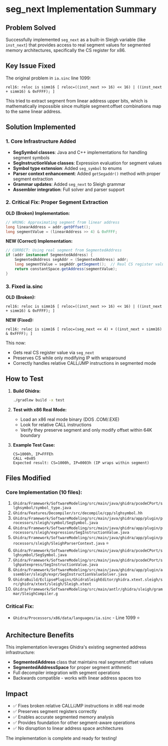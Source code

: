 # seg_next Implementation Summary

## Problem Solved
Successfully implemented `seg_next` as a built-in Sleigh variable (like `inst_next`) that provides access to real segment values for segmented memory architectures, specifically the CS register for x86.

## Key Issue Fixed
The original problem in `ia.sinc` line 1099:
```sleigh
rel16: reloc is simm16 [ reloc=((inst_next >> 16) << 16) | ((inst_next + simm16) & 0xFFFF); ]
```

This tried to extract segment from linear address upper bits, which is mathematically impossible since multiple segment:offset combinations map to the same linear address.

## Solution Implemented

### 1. Core Infrastructure Added
- **SegSymbol classes**: Java and C++ implementations for handling segment symbols
- **SegInstructionValue classes**: Expression evaluation for segment values  
- **Symbol type extension**: Added `seg_symbol` to enums
- **Parser context enhancement**: Added `getSegaddr()` method with proper segment extraction
- **Grammar updates**: Added `seg_next` to Sleigh grammar
- **Assembler integration**: Full solver and parser support

### 2. Critical Fix: Proper Segment Extraction
**OLD (Broken) Implementation:**
```java
// WRONG: Approximating segment from linear address
long linearAddress = addr.getOffset();
long segmentValue = (linearAddress >> 4) & 0xFFFF;
```

**NEW (Correct) Implementation:**
```java
// CORRECT: Using real segment from SegmentedAddress
if (addr instanceof SegmentedAddress) {
    SegmentedAddress segAddr = (SegmentedAddress) addr;
    long segmentValue = segAddr.getSegment();  // Real CS register value
    return constantSpace.getAddress(segmentValue);
}
```

### 3. Fixed ia.sinc
**OLD (Broken):**
```sleigh
rel16: reloc is simm16 [ reloc=((inst_next >> 16) << 16) | ((inst_next + simm16) & 0xFFFF); ]
```

**NEW (Fixed):**
```sleigh
rel16: reloc is simm16 [ reloc=(seg_next << 4) + ((inst_next + simm16) & 0xFFFF); ]
```

This now:
- Gets real CS register value via `seg_next`
- Preserves CS while only modifying IP with wraparound
- Correctly handles relative CALL/JMP instructions in segmented mode

## How to Test

1. **Build Ghidra:**
   ```bash
   ./gradlew build -x test
   ```

2. **Test with x86 Real Mode:**
   - Load an x86 real mode binary (DOS .COM/.EXE)
   - Look for relative CALL instructions 
   - Verify they preserve segment and only modify offset within 64K boundary

3. **Example Test Case:**
   ```
   CS=1000h, IP=FFFEh
   CALL +0x05
   Expected result: CS=1000h, IP=0003h (IP wraps within segment)
   ```

## Files Modified

### Core Implementation (10 files):
1. `Ghidra/Framework/SoftwareModeling/src/main/java/ghidra/pcodeCPort/slghsymbol/symbol_type.java`
2. `Ghidra/Features/Decompiler/src/decompile/cpp/slghsymbol.hh`
3. `Ghidra/Framework/SoftwareModeling/src/main/java/ghidra/app/plugin/processors/sleigh/symbol/SegSymbol.java`
4. `Ghidra/Framework/SoftwareModeling/src/main/java/ghidra/app/plugin/processors/sleigh/expression/SegInstructionValue.java`
5. `Ghidra/Framework/SoftwareModeling/src/main/java/ghidra/app/plugin/processors/sleigh/SleighParserContext.java` ⭐
6. `Ghidra/Framework/SoftwareModeling/src/main/java/ghidra/pcodeCPort/slghsymbol/SegSymbol.java`
7. `Ghidra/Framework/SoftwareModeling/src/main/java/ghidra/pcodeCPort/slghpatexpress/SegInstructionValue.java`
8. `Ghidra/Framework/SoftwareModeling/src/main/java/ghidra/app/plugin/assembler/sleigh/expr/SegInstructionValueSolver.java`
9. `GhidraBuild/EclipsePlugins/GhidraSleighEditor/ghidra.xtext.sleigh/src/ghidra/xtext/sleigh/Sleigh.xtext`
10. `Ghidra/Framework/SoftwareModeling/src/main/antlr/ghidra/sleigh/grammar/SleighCompiler.g`

### Critical Fix:
- `Ghidra/Processors/x86/data/languages/ia.sinc` - Line 1099 ⭐

## Architecture Benefits

This implementation leverages Ghidra's existing segmented address infrastructure:
- **SegmentedAddress** class that maintains real segment:offset values
- **SegmentedAddressSpace** for proper segment arithmetic  
- Full decompiler integration with segment operations
- Backwards compatible - works with linear address spaces too

## Impact

- ✅ Fixes broken relative CALL/JMP instructions in x86 real mode
- ✅ Preserves segment registers correctly  
- ✅ Enables accurate segmented memory analysis
- ✅ Provides foundation for other segment-aware operations
- ✅ No disruption to linear address space architectures

The implementation is complete and ready for testing! 